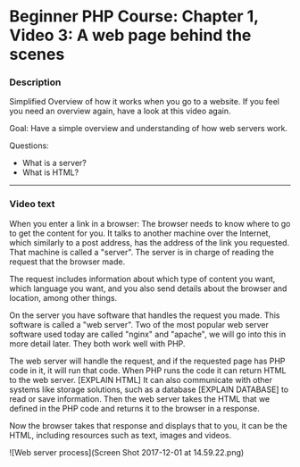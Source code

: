 # Beginner PHP Course: Chapter 1, Video 3: A web page behind the scenes

### Description
Simplified Overview of how it works when you go to a website.
If you feel you need an overview again, have a look at this video again.

Goal: Have a simple overview and understanding of how web servers work. 

Questions:
- What is a server?
- What is HTML? 

---- 

### Video text
When you enter a link in a browser: The browser needs to know where to go to get the content for you. It talks to another machine over the Internet, which similarly to a post address, has the address of the link you requested. That machine is called a "server". The server is in charge of reading the request that the browser made. 

The request includes information about which type of content you want, which language you want, and you also send details about the browser and location, among other things. 

On the server you have software that handles the request you made. This software is called a "web server". Two of the most popular web server software used today are called "nginx" and "apache", we will go into this in more detail later. They both work well with PHP.

The web server will handle the request, and if the requested page has PHP code in it, it will run that code. 
When PHP runs the code it can return HTML to the web server. [EXPLAIN HTML]
It can also communicate with other systems like storage solutions, such as a database [EXPLAIN DATABASE] to read or save information.
Then the web server takes the HTML that we defined in the PHP code and returns it to the browser in a response.

Now the browser takes that response and displays that to you, it can be the HTML, including resources such as text, images and videos.

![Web server process](Screen Shot 2017-12-01 at 14.59.22.png)